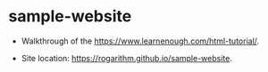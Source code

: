 # sample-website

* Walkthrough of the https://www.learnenough.com/html-tutorial/.

* Site location: https://rogarithm.github.io/sample-website.
